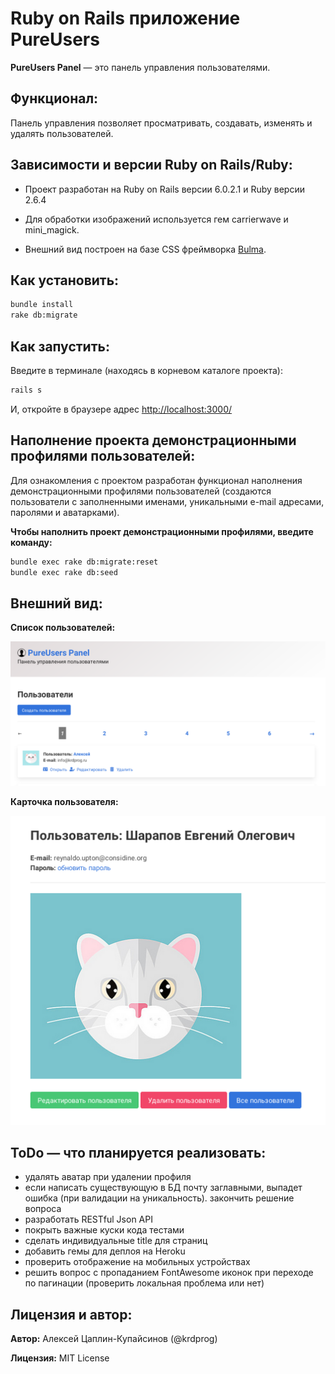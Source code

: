 # Ruby on Rails приложение PureUsers

**PureUsers Panel** &mdash; это панель управления пользователями.

## Функционал:

Панель управления позволяет просматривать, создавать, изменять и удалять пользователей.

## Зависимости и версии Ruby on Rails/Ruby:

- Проект разработан на Ruby on Rails версии 6.0.2.1 и Ruby версии 2.6.4

- Для обработки изображений используется гем carrierwave и mini_magick.

- Внешний вид построен на базе CSS фреймворка [Bulma](https://bulma.io/).

## Как установить:

```bash
bundle install
rake db:migrate
```

## Как запустить:

Введите в терминале (находясь в корневом каталоге проекта):

```bash
rails s
```

И, откройте в браузере адрес [http://localhost:3000/](http://localhost:3000/)

## Наполнение проекта демонстрационными профилями пользователей:

Для ознакомления с проектом разработан функционал наполнения демонстрационными профилями пользователей (создаются пользователи с заполненными именами, уникальными e-mail адресами, паролями и аватарками).

**Чтобы наполнить проект демонстрационными профилями, введите команду:**

```bash
bundle exec rake db:migrate:reset
bundle exec rake db:seed
```

## Внешний вид:

**Список пользователей:**

![список пользователей](readme/readme_01.png)

**Карточка пользователя:**

![карточка пользователя](readme/readme_02.png)

## ToDo &mdash; что планируется реализовать:

- удалять аватар при удалении профиля
- если написать существующую в БД почту заглавными, выпадет ошибка (при валидации на уникальность). закончить решение вопроса
- разработать RESTful Json API
- покрыть важные куски кода тестами
- сделать индивидуальные title для страниц
- добавить гемы для деплоя на Heroku
- проверить отображение на мобильных устройствах
- решить вопрос с пропаданием FontAwesome иконок при переходе по пагинации (проверить локальная проблема или нет)


## Лицензия и автор:

**Автор:** Алексей Цаплин-Купайсинов (@krdprog)

**Лицензия:** MIT License